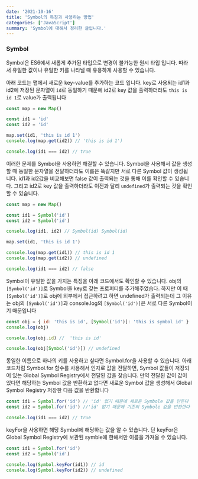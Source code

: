 ```yaml
---
date: '2021-10-16'
title: 'Symbol의 특징과 사용하는 방법'
categories: ['JavaScript']
summary: 'Symbol에 대해서 정리한 글입니다.'
---
```


### Symbol

Symbol은 ES6에서 새롭게 추가된 타입으로 변경이 불가능한 원시 타입 입니다. 따라서 유일한 값이나 유일한 키를 나타낼 때 유용하게 사용할 수 있습니다.

아래 코드는 맵에서 새로운 key-value를 추가하는 코드 입니다. key로 사용되는 id1과 id2에 저장된 문자열이 `id`로 동일하기 때문에 id2로 key 값을 출력하더라도 `this is id 1`로 value가 출력됩니다

```js
const map = new Map()

const id1 = 'id'
const id2 = 'id'

map.set(id1, 'this is id 1')
console.log(map.get(id2)) // 'this is id 1')

console.log(id1 === id2) // true
```

이러한 문제를 Symbol을 사용하면 해결할 수 있습니다. Symbol을 사용해서 값을 생성할 때 동일한 문자열을 전달하더라도 이름은 똑같지만 서로 다른 Symbol 값이 생성됩니다. id1과 id2값을 비교해보면 false 값이 출력되는 것을 통해 이를 확인할 수 있습니다. 그리고 id2로 key 값을 출력하더라도 이전과 달리 `undefined`가 출력되는 것을 확인할 수 있습니다.

```js
const map = new Map()

const id1 = Symbol('id')
const id2 = Symbol('id')

console.log(id1, id2) // Symbol(id) Symbol(id)

map.set(id1, 'this is id 1')

console.log(map.get(id1)) // this is id 1
console.log(map.get(id2)) // undefined

console.log(id1 === id2) // false
```

Symbol이 유일한 값을 가지는 특징을 아래 코드에서도 확인할 수 있습니다. obj의 `[Symbol('id')]`로 Symbol을 key로 갖는 프로퍼티를 추가해주었습다. 하지만 이 때 `[Symbol('id')]`로 obj에 외부에서 접근하려고 하면 undefined가 출력되는데 그 이유는 obj의 `[Symbol('id')]`과 console.log의 `[Symbol('id')]`은 서로 다른 Symbol이기 때문입니다

```js
const obj = { id: 'this is id', [Symbol('id')]: 'this is symbol id' }
console.log(obj)

console.log(obj.id) //  'this is id'

console.log(obj[Symbol('id')]) // undefined
```

동일한 이름으로 하나의 키를 사용하고 싶다면 Symbol.for을 사용할 수 있습니다. 아래 코드처럼 Symbol.for 함수를 사용해서 인자로 값을 전달하면, Symbol 값들이 저장되어 있는 Global Symbol Registry에서 전달된 값을 찾습니다. 만약 전달된 값이 값이 있다면 해당하는 Symbol 값을 반환하고 없다면 새로운 Symbol 값을 생성해서 Global Symbol Registry 저장한 다음 값을 반환합니다

```js
const id1 = Symbol.for('id') // 'id' 없기 때문에 새로운 Symbole 값을 만든다
const id2 = Symbol.for('id') //'id' 없기 때문에 기존의 Symbole 값을 반환한다

console.log(id1 === id2) // true
```

keyFor을 사용하면 해당 Symbol에 해당하는 값을 알 수 있습니다. 단 keyFor은 Global Symbol Registry에 보관된 symble에 한해서만 이름을 가져올 수 있습니다.

```js
const id1 = Symbol.for('id')
const id2 = Symbol('id')

console.log(Symbol.keyFor(id1)) // id
console.log(Symbol.keyFor(id2)) // undefined
```
